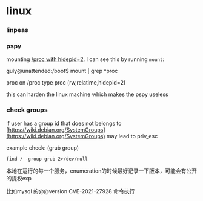 # linux

### linpeas

### pspy

mounting [/proc with hidepid=2](https://linux-audit.com/linux-system-hardening-adding-hidepid-to-proc/). I can see this by running `mount`:

guly@unattended:/boot$ mount | grep ^proc&#x20;

proc on /proc type proc (rw,relatime,hidepid=2)

this can harden the linux machine which makes the pspy useless

### check groups&#x20;

if user has a group id that does not belongs to [https://wiki.debian.org/SystemGroups](https://wiki.debian.org/SystemGroups) may lead to priv\_esc

example check: (grub group)

`find / -group grub 2>/dev/null`

本地在运行的每一个服务，enumeration的时候最好记录一下版本，可能会有公开的提权exp

比如mysql 的@@version  CVE-2021-27928 命令执行

